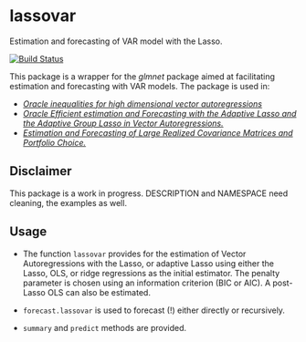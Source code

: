 lassovar
========

Estimation and forecasting of VAR model with the Lasso.

[![Build Status](https://travis-ci.org/lcallot/lassovar.svg?branch=master)](https://travis-ci.org/lcallot/lassovar)

This package is a wrapper for the _glmnet_ package aimed at facilitating estimation and forecasting with VAR models.
The package is used in:
- [*Oracle inequalities for high dimensional vector autoregressions*](http://lcallot.github.io/pub/oracle-var)
- [*Oracle Efficient estimation and Forecasting with the Adaptive Lasso and the Adaptive Group Lasso in Vector Autoregressions.*](http://lcallot.github.io/pub/oracle-forecasting)
- [*Estimation and Forecasting of Large Realized Covariance Matrices and Portfolio Choice.*](http://lcallot.github.io/wp/rcv-fc/)



Disclaimer
---------
This package is a work in progress. DESCRIPTION and NAMESPACE need cleaning, the examples as well. 


Usage
--------

* The function `lassovar` provides for the estimation of Vector Autoregressions with the Lasso,
or adaptive Lasso using either the Lasso, OLS, or ridge regressions as the initial estimator.
The penalty parameter is chosen using an information criterion (BIC or AIC). A post-Lasso OLS can also be estimated.  

* `forecast.lassovar` is used to forecast (!) either directly or recursively. 

* `summary` and `predict` methods are provided. 

